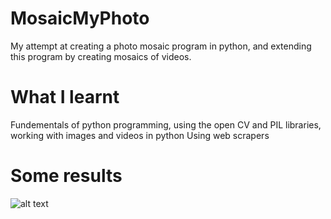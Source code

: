 # MosaicMyPhoto
My attempt at creating a photo mosaic program in python, and extending this program by creating mosaics of videos.

# What I learnt
Fundementals of python programming, using the open CV and PIL libraries, working with images and videos in python
Using web scrapers

# Some results
![alt text](https://raw.githubusercontent.com/NickonFO/MosaicMyPhoto/src/Images%20and%20videos/PhotoMosaic%20results/Mosaic.jpg)

